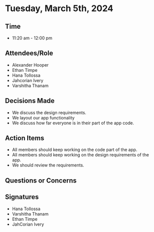 # Tuesday, March 5th, 2024
## Time
- 11:20 am - 12:00 pm
## Attendees/Role
- Alexander Hooper
- Ethan Timpe
- Hana Tollossa
- Jahcorian Ivery
- Varshitha Thanam
## Decisions Made
- We discuss the design requirements.
- We layout our app functionality
- We discuss how far everyone is in their part of the app code.
## Action Items
- All members should keep working on the code part of the app.
- All members should keep working on the design requirements of the app.
- We should review the requirements.
## Questions or Concerns

## Signatures  
- Hana Tollossa
- Varshitha Thanam
- Ethan Timpe
- JahCorian Ivery